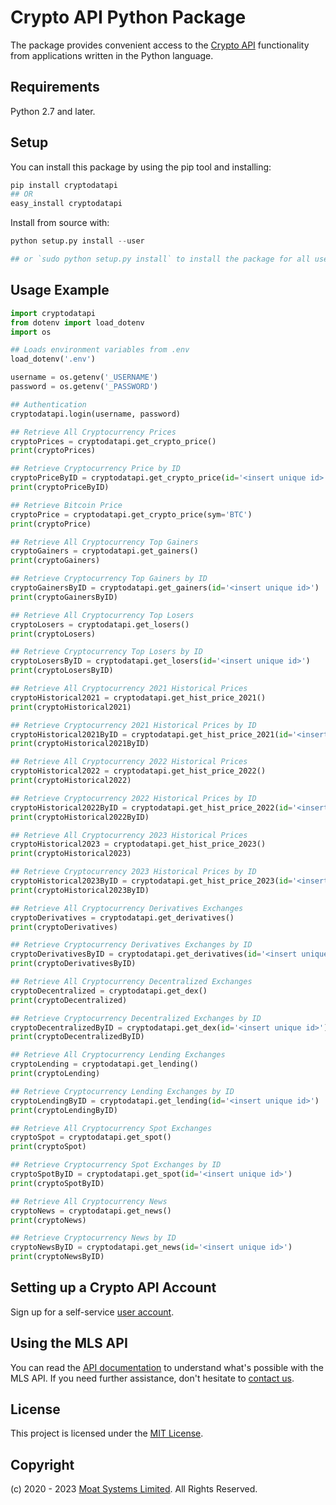 # Crypto API Python Package

The package provides convenient access to the [Crypto API](https://moatsystems.com/crypto-api/) functionality from applications written in the Python language.

## Requirements

Python 2.7 and later.

## Setup

You can install this package by using the pip tool and installing:

```python
pip install cryptodatapi
## OR
easy_install cryptodatapi
```

Install from source with:

```python
python setup.py install --user

## or `sudo python setup.py install` to install the package for all users
```

## Usage Example

```python
import cryptodatapi
from dotenv import load_dotenv
import os

## Loads environment variables from .env
load_dotenv('.env')

username = os.getenv('_USERNAME')
password = os.getenv('_PASSWORD')

## Authentication
cryptodatapi.login(username, password)

## Retrieve All Cryptocurrency Prices
cryptoPrices = cryptodatapi.get_crypto_price()
print(cryptoPrices)

## Retrieve Cryptocurrency Price by ID
cryptoPriceByID = cryptodatapi.get_crypto_price(id='<insert unique id>')
print(cryptoPriceByID)

## Retrieve Bitcoin Price
cryptoPrice = cryptodatapi.get_crypto_price(sym='BTC')
print(cryptoPrice)

## Retrieve All Cryptocurrency Top Gainers
cryptoGainers = cryptodatapi.get_gainers()
print(cryptoGainers)

## Retrieve Cryptocurrency Top Gainers by ID
cryptoGainersByID = cryptodatapi.get_gainers(id='<insert unique id>')
print(cryptoGainersByID)

## Retrieve All Cryptocurrency Top Losers
cryptoLosers = cryptodatapi.get_losers()
print(cryptoLosers)

## Retrieve Cryptocurrency Top Losers by ID
cryptoLosersByID = cryptodatapi.get_losers(id='<insert unique id>')
print(cryptoLosersByID)

## Retrieve All Cryptocurrency 2021 Historical Prices
cryptoHistorical2021 = cryptodatapi.get_hist_price_2021()
print(cryptoHistorical2021)

## Retrieve Cryptocurrency 2021 Historical Prices by ID
cryptoHistorical2021ByID = cryptodatapi.get_hist_price_2021(id='<insert unique id>')
print(cryptoHistorical2021ByID)

## Retrieve All Cryptocurrency 2022 Historical Prices
cryptoHistorical2022 = cryptodatapi.get_hist_price_2022()
print(cryptoHistorical2022)

## Retrieve Cryptocurrency 2022 Historical Prices by ID
cryptoHistorical2022ByID = cryptodatapi.get_hist_price_2022(id='<insert unique id>')
print(cryptoHistorical2022ByID)

## Retrieve All Cryptocurrency 2023 Historical Prices
cryptoHistorical2023 = cryptodatapi.get_hist_price_2023()
print(cryptoHistorical2023)

## Retrieve Cryptocurrency 2023 Historical Prices by ID
cryptoHistorical2023ByID = cryptodatapi.get_hist_price_2023(id='<insert unique id>')
print(cryptoHistorical2023ByID)

## Retrieve All Cryptocurrency Derivatives Exchanges
cryptoDerivatives = cryptodatapi.get_derivatives()
print(cryptoDerivatives)

## Retrieve Cryptocurrency Derivatives Exchanges by ID
cryptoDerivativesByID = cryptodatapi.get_derivatives(id='<insert unique id>')
print(cryptoDerivativesByID)

## Retrieve All Cryptocurrency Decentralized Exchanges
cryptoDecentralized = cryptodatapi.get_dex()
print(cryptoDecentralized)

## Retrieve Cryptocurrency Decentralized Exchanges by ID
cryptoDecentralizedByID = cryptodatapi.get_dex(id='<insert unique id>')
print(cryptoDecentralizedByID)

## Retrieve All Cryptocurrency Lending Exchanges
cryptoLending = cryptodatapi.get_lending()
print(cryptoLending)

## Retrieve Cryptocurrency Lending Exchanges by ID
cryptoLendingByID = cryptodatapi.get_lending(id='<insert unique id>')
print(cryptoLendingByID)

## Retrieve All Cryptocurrency Spot Exchanges
cryptoSpot = cryptodatapi.get_spot()
print(cryptoSpot)

## Retrieve Cryptocurrency Spot Exchanges by ID
cryptoSpotByID = cryptodatapi.get_spot(id='<insert unique id>')
print(cryptoSpotByID)

## Retrieve All Cryptocurrency News
cryptoNews = cryptodatapi.get_news()
print(cryptoNews)

## Retrieve Cryptocurrency News by ID
cryptoNewsByID = cryptodatapi.get_news(id='<insert unique id>')
print(cryptoNewsByID)
```

## Setting up a Crypto API Account

Sign up for a self-service [user account](https://moatsystems.com/crypto-api/).


## Using the MLS API

You can read the [API documentation](https://docs.cryptodatapi.com/) to understand what's possible with the MLS API. If you need further assistance, don't hesitate to [contact us](https://moatsystems.com/contact/).


## License

This project is licensed under the [MIT License](./LICENSE).


## Copyright

(c) 2020 - 2023 [Moat Systems Limited](https://moatsystems.com/). All Rights Reserved.
